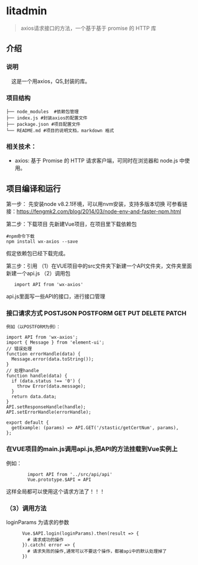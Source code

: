 # litadmin
> axios请求接口的方法，一个基于基于 promise 的 HTTP 库

## 介绍


### 说明

　这是一个用axios，QS,封装的库。
    
### 项目结构
```
├── node_modules  #依赖包管理
├── index.js #封装axios的配置文件
├── package.json #项目配置文件
└── README.md #项目的说明文档，markdown 格式
```

### 相关技术：

* axios: 基于 Promise 的 HTTP 请求客户端，可同时在浏览器和 node.js 中使用。

## 项目编译和运行


第一步： 先安装node v8.2.1环境，可以用nvm安装，支持多版本切换
可参看链接：https://fengmk2.com/blog/2014/03/node-env-and-faster-npm.html

第二步：下载项目
先新建Vue项目，在项目里下载依赖包
```
#npm命令下载
npm install wx-axios --save
```
假定依赖包已经下载完成。

第三步：引用
（1）在VUE项目中的src文件夹下新建一个API文件夹，文件夹里面新建一个api.js
（2）调用包
```
   import API from 'wx-axios'
```
api.js里面写一些API的接口，进行接口管理
###  接口请求方式 POSTJSON POSTFORM GET PUT DELETE PATCH
    例如（以POSTFORM为例）： 
```
import API from 'wx-axios';
import { Message } from 'element-ui';
// 错误处理
function errorHandle(data) {
  Message.error(data.toString());
}
// 处理handle
function handle(data) {
  if (data.status !== '0') {
    throw Error(data.message);
  }
  return data.data;
}
API.setResponseHandle(handle);
API.setErrorHandle(errorHandle);

export default {
  getExample: (params) => API.GET('/stastic/getCertNum', params),
};
```

### 在VUE项目的main.js调用api.js,把API的方法挂载到Vue实例上
例如：
```
        import API from '../src/api/api'
        Vue.prototype.$API = API
```
这样全局都可以使用这个请求方法了！！！
### （3）调用方法
loginParams 为请求的参数
```
      Vue.$API.login(loginParams).then(result => {
        # 请求成功的操作
      }).catch( error => {
        # 请求失败的操作,通常可以不要这个操作，都被api中的默认处理掉了
      })
```
